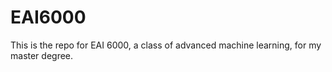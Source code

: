 # EAI6000

This is the repo for EAI 6000, a class of advanced machine learning, for my master degree.
